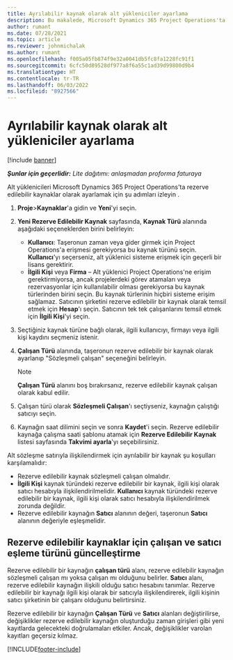 ```yaml
---
title: Ayrılabilir kaynak olarak alt yükleniciler ayarlama
description: Bu makalede, Microsoft Dynamics 365 Project Operations'ta taşeronlarla ilişkilendirilebilmeleri için sistemdeki kullanıcılar ve iletişim kişilerinden oluşturulan taşeron kaynaklarını kurma ve koruma hakkında bilgi sağlanmaktadır.
author: rumant
ms.date: 07/28/2021
ms.topic: article
ms.reviewer: johnmichalak
ms.author: rumant
ms.openlocfilehash: f005a05fb874f9e32a0041db5fc8fa1228fc91f1
ms.sourcegitcommit: 6cfc50d89528df977a8f6a55c1ad39d99800d9b4
ms.translationtype: HT
ms.contentlocale: tr-TR
ms.lasthandoff: 06/03/2022
ms.locfileid: "8927566"
---
```

# <a name="set-up-subcontractors-as-bookable-resources"></a>Ayrılabilir kaynak olarak alt yükleniciler ayarlama

[!include [banner](../../includes/dataverse-preview.md)]

_**Şunlar için geçerlidir:** Lite dağıtımı: anlaşmadan proforma faturaya_

Alt yüklenicileri Microsoft Dynamics 365 Project Operations'ta rezerve edilebilir kaynaklar olarak ayarlamak için şu adımları izleyin .

1. **Proje**\>**Kaynaklar**'a gidin ve **Yeni**'yi seçin.
2. **Yeni Rezerve Edilebilir Kaynak** sayfasında, **Kaynak Türü** alanında aşağıdaki seçeneklerden birini belirleyin:

    - **Kullanıcı**: Taşeronun zaman veya gider girmek için Project Operations'a erişmesi gerekiyorsa bu kaynak türünü seçin. **Kullanıcı**'yı seçerseniz, alt yüklenici sisteme erişmek için geçerli bir lisans gerektirir.
    - **İlgili Kişi** veya **Firma** – Alt yüklenici Project Operations'ne erişim gerektirmiyorsa, ancak projelerdeki görev atamaları veya rezervasyonlar için kullanılabilir olması gerekiyorsa bu kaynak türlerinden birini seçin. Bu kaynak türlerinin hiçbiri sisteme erişim sağlamaz. Satıcının şirketini rezerve edilebilir bir kaynak olarak temsil etmek için **Hesap**'ı seçin. Satıcının tek tek çalışanlarını temsil etmek için **İlgili Kişi**'yi seçin.

3. Seçtiğiniz kaynak türüne bağlı olarak, ilgili kullanıcıyı, firmayı veya ilgili kişi kaydını seçmeniz istenir.
4. **Çalışan Türü** alanında, taşeronun rezerve edilebilir bir kaynak olarak ayarlanıp "Sözleşmeli çalışan" seçeneğini belirleyin.

    > [!NOTE]
    > **Çalışan Türü** alanını boş bırakırsanız, rezerve edilebilir kaynak çalışan olarak kabul edilir.

5. Çalışan türü olarak **Sözleşmeli Çalışan**'ı seçtiyseniz, kaynağın çalıştığı satıcıyı seçin.
6. Kaynağın saat dilimini seçin ve sonra **Kaydet**'i seçin. Rezerve edilebilir kaynağa çalışma saati şablonu atamak için **Rezerve Edilebilir Kaynak** listesi sayfasında **Takvimi ayarla**'yı seçebilirsiniz.

Alt sözleşme satırıyla ilişkilendirmek için ayrılabilir bir kaynak şu koşulları karşılamalıdır:

- Rezerve edilebilir kaynak sözleşmeli çalışan olmalıdır.
- **İlgili Kişi** kaynak türündeki rezerve edilebilir bir kaynak, ilgili kişi olarak satıcı hesabıyla ilişkilendirilmelidir. **Kullanıcı** kaynak türündeki rezerve edilebilir bir kaynak, ilgili kişi olarak satıcı hesabıyla ilişkilendirilmek zorunda değildir.
- Rezerve edilebilir kaynağın **Satıcı** alanının değeri, taşeronun **Satıcı** alanının değeriyle eşleşmelidir.

## <a name="update-the-type-of-worker-and-vendor-mapping-for-bookable-resources"></a>Rezerve edilebilir kaynaklar için çalışan ve satıcı eşleme türünü güncelleştirme

Rezerve edilebilir bir kaynağın **çalışan türü** alanı, rezerve edilebilir kaynağın sözleşmeli çalışan mı yoksa çalışan mı olduğunu belirler. **Satıcı** alanı, rezerve edilebilir kaynağın ilişkili olduğu satıcı hesabını tanımlar. Rezerve edilebilir bir kaynağı ilgili kişi olarak bir satıcıyla ilişkilendirerek, ilgili kişinin satıcı şirketinin bir çalışanı olduğunu belirtirsiniz.

Rezerve edilebilir bir kaynağın **Çalışan Türü** ve **Satıcı** alanları değiştirilirse, değişiklikler rezerve edilebilir kaynağın oluşturduğu zaman girişleri gibi yeni kayıtlarda gelecekteki doğrulamaları etkiler. Ancak, değişiklikler varolan kayıtları geçersiz kılmaz.

[!INCLUDE[footer-include](../../includes/footer-banner.md)]
